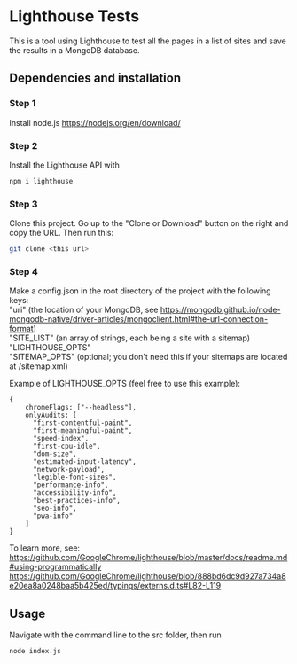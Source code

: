 # Lighthouse Tests

This is a tool using Lighthouse to test all the pages in a list of sites and save the results in a MongoDB database.

## Dependencies and installation

### Step 1
Install node.js https://nodejs.org/en/download/

### Step 2
Install the Lighthouse API with

```bash
npm i lighthouse
```
### Step 3
Clone this project. Go up to the "Clone or Download" button on the right and copy the URL. Then run this:
```bash
git clone <this url>
```
### Step 4
Make a config.json in the root directory of the project with the following keys:<br/>
"uri" (the location of your MongoDB, see https://mongodb.github.io/node-mongodb-native/driver-articles/mongoclient.html#the-url-connection-format)<br/>
"SITE_LIST" (an array of strings, each being a site with a sitemap)<br/>
"LIGHTHOUSE_OPTS"<br/>
"SITEMAP_OPTS" (optional; you don't need this if your sitemaps are located at /sitemap.xml)

Example of LIGHTHOUSE_OPTS (feel free to use this example):

    {
        chromeFlags: ["--headless"],
        onlyAudits: [
          "first-contentful-paint",
          "first-meaningful-paint",
          "speed-index",
          "first-cpu-idle",
          "dom-size",
          "estimated-input-latency",
          "network-payload",
          "legible-font-sizes",
          "performance-info",
          "accessibility-info",
          "best-practices-info",
          "seo-info",
          "pwa-info"
        ]
    }

To learn more, see:<br/>
https://github.com/GoogleChrome/lighthouse/blob/master/docs/readme.md#using-programmatically <br/>
https://github.com/GoogleChrome/lighthouse/blob/888bd6dc9d927a734a8e20ea8a0248baa5b425ed/typings/externs.d.ts#L82-L119

## Usage
Navigate with the command line to the src folder, then run
```bash
node index.js
```